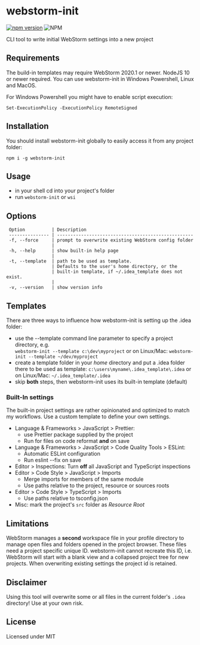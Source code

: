 # webstorm-init

[![npm version](https://badge.fury.io/js/webstorm-init.svg)](https://badge.fury.io/js/webstorm-init)
![NPM](https://img.shields.io/npm/l/webstorm-init)

CLI tool to write initial WebStorm settings into a new project

## Requirements

The build-in templates may require WebStorm 2020.1 or newer.
NodeJS 10 or newer required. You can use webstorm-init in Windows Powershell, Linux and MacOS.

For Windows Powershell you might have to enable script execution:

```
Set-ExecutionPolicy -ExecutionPolicy RemoteSigned
```

## Installation

You should install webstorm-init globally to easily access it from any project folder:

```
npm i -g webstorm-init
```

## Usage

- in your shell cd into your project's folder
- run `webstorm-init` or `wsi`

## Options

     Option          | Description
     --------------- | ---------------------------------------------------
     -f, --force     | prompt to overwrite existing WebStorm config folder
                     |
     -h, --help      | show built-in help page
                     |
     -t, --template  | path to be used as template.
                     | Defaults to the user's home directory, or the
                     | built-in template, if ~/.idea_template does not exist.
                     |
     -v, --version   | show version info

## Templates

There are three ways to influence how webstorm-init is setting up the .idea folder:

- use the --template command line parameter to specify a project directory, e.g. \
   `webstorm-init --template c:\dev\myproject`
  or on Linux/Mac:
  `webstorm-init --template ~/dev/myproject`
- create a template folder in your _home_ directory and put a .idea folder there to be used as template:
  `c:\users\myname\.idea_template\.idea`
  or on Linux/Mac:
  `~/.idea_template/.idea`
- skip **both** steps, then webstorm-init uses its built-in template (default)

### Built-In settings

The built-in project settings are rather opinionated and optimized to match my workflows. Use a custom template to define your own settings.

- Language & Frameworks > JavaScript > Prettier:
  - use Prettier package supplied by the project
  - Run for files on code reformat **and** on save
- Language & Frameworks > JavaScript > Code Quality Tools > ESLint:
  - Automatic ESLint configuration
  - Run eslint --fix on save
- Editor > Inspections: Turn **off** all JavaScript and TypeScript inspections
- Editor > Code Style > JavaScript > Imports
  - Merge imports for members of the same module
  - Use paths relative to the project, resource or sources roots
- Editor > Code Style > TypeScript > Imports
  - Use paths relative to tsconfig.json
- Misc: mark the project's `src` folder as _Resource Root_

## Limitations

WebStorm manages a **second** workspace file in your profile directory to manage
open files and folders opened in the project browser. These files need a project specific unique ID.
webstorm-init cannot recreate this ID, i.e. WebStorm will start with a blank view and a collapsed project tree for new projects.
When overwriting existing settings the project id is retained.

## Disclaimer

Using this tool will overwrite some or all files in the current folder's `.idea` directory! Use at your own risk.

## License

Licensed under MIT
